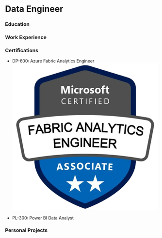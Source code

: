 # Data Engineer

### Education

### Work Experience

### Certifications
- DP-600: Azure Fabric Analytics Engineer
![alt text](https://github.com/Jacoceb/portfolio/blob/main/assets/img/DP600.png "Logo Title Text 1")

- PL-300: Power BI Data Analyst

### Personal Projects
